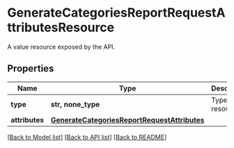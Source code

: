 # GenerateCategoriesReportRequestAttributesResource

A value resource exposed by the API.

## Properties
Name | Type | Description | Notes
------------ | ------------- | ------------- | -------------
**type** | **str, none_type** | Type of the resource. | [optional] 
**attributes** | [**GenerateCategoriesReportRequestAttributes**](GenerateCategoriesReportRequestAttributes.md) |  | [optional] 

[[Back to Model list]](../README.md#documentation-for-models) [[Back to API list]](../README.md#documentation-for-api-endpoints) [[Back to README]](../README.md)


